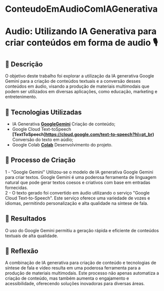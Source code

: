 # ConteudoEmAudioComIAGenerativa
# Audio: Utilizando IA Generativa para criar conteúdos em forma de audio 🎙️

## 📒 Descrição
O objetivo deste trabalho foi explorar a utilização da IA generativa Google Gemini para a criação de conteúdos textuais e a conversão desses conteúdos em áudio, visando a produção de materiais multimodais que podem ser utilizados em diversas aplicações, como educação, marketing e entretenimento.

## 🤖 Tecnologias Utilizadas
- IA Generativa **[GoogleGemini](https://gemini.google.com/app)** Criação de conteúdo;
- Google Cloud Text-toSpeech **[TextToSpeech]https://cloud.google.com/text-to-speech?hl=pt_br)** Conversão do texto em aúdio;
- Google Colab **[Colab](https://colab.google/)** Desenvolvimento do projeto.

## 🧐 Processo de Criação
1 - "Google Gemini" Utilizou-se o modelo de IA generativa Google Gemini para criar textos. Google Gemini é uma poderosa ferramenta de linguagem natural que pode gerar textos coesos e criativos com base em entradas fornecidas. </br>
2 - O texto gerado foi convertido em áudio utilizando o serviço "Google Cloud Text-to-Speech". Este serviço oferece uma variedade de vozes e idiomas, permitindo personalização e alta qualidade na síntese de fala.

## 🚀 Resultados
O uso do Google Gemini permitiu a geração rápida e eficiente de conteúdos textuais de alta qualidade.

## 💭 Reflexão
A combinação de IA generativa para criação de conteúdo e tecnologias de síntese de fala e vídeo resulta em uma poderosa ferramenta para a produção de materiais multimodais. Este processo não apenas automatiza a criação de conteúdo, mas também aumenta o engajamento e acessibilidade, oferecendo soluções inovadoras para diversas áreas.
